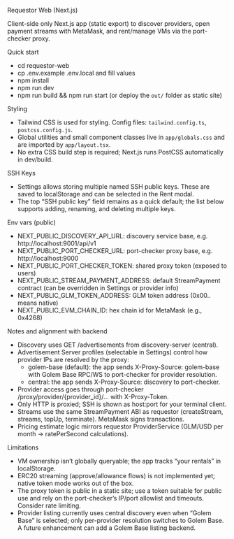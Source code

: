 Requestor Web (Next.js)

Client-side only Next.js app (static export) to discover providers, open payment streams with MetaMask, and rent/manage VMs via the port-checker proxy.

Quick start

- cd requestor-web
- cp .env.example .env.local and fill values
- npm install
- npm run dev
- npm run build && npm run start (or deploy the `out/` folder as static site)

Styling

- Tailwind CSS is used for styling. Config files: `tailwind.config.ts`, `postcss.config.js`.
- Global utilities and small component classes live in `app/globals.css` and are imported by `app/layout.tsx`.
- No extra CSS build step is required; Next.js runs PostCSS automatically in dev/build.

SSH Keys

- Settings allows storing multiple named SSH public keys. These are saved to localStorage and can be selected in the Rent modal.
- The top “SSH public key” field remains as a quick default; the list below supports adding, renaming, and deleting multiple keys.

Env vars (public)

- NEXT_PUBLIC_DISCOVERY_API_URL: discovery service base, e.g. http://localhost:9001/api/v1
- NEXT_PUBLIC_PORT_CHECKER_URL: port-checker proxy base, e.g. http://localhost:9000
- NEXT_PUBLIC_PORT_CHECKER_TOKEN: shared proxy token (exposed to users)
- NEXT_PUBLIC_STREAM_PAYMENT_ADDRESS: default StreamPayment contract (can be overridden in Settings or provider info)
- NEXT_PUBLIC_GLM_TOKEN_ADDRESS: GLM token address (0x00.. means native)
- NEXT_PUBLIC_EVM_CHAIN_ID: hex chain id for MetaMask (e.g., 0x4268)

Notes and alignment with backend

- Discovery uses GET /advertisements from discovery-server (central).
- Advertisement Server profiles (selectable in Settings) control how provider IPs are resolved by the proxy:
  - golem-base (default): the app sends X-Proxy-Source: golem-base with Golem Base RPC/WS to port-checker for provider resolution.
  - central: the app sends X-Proxy-Source: discovery to port-checker.
- Provider access goes through port-checker /proxy/provider/{provider_id}/... with X-Proxy-Token.
- Only HTTP is proxied; SSH is shown as host:port for your terminal client.
- Streams use the same StreamPayment ABI as requestor (createStream, streams, topUp, terminate). MetaMask signs transactions.
- Pricing estimate logic mirrors requestor ProviderService (GLM/USD per month → ratePerSecond calculations).

Limitations

- VM ownership isn’t globally queryable; the app tracks “your rentals” in localStorage.
- ERC20 streaming (approve/allowance flows) is not implemented yet; native token mode works out of the box.
- The proxy token is public in a static site; use a token suitable for public use and rely on the port-checker’s IP/port allowlist and timeouts. Consider rate limiting.
- Provider listing currently uses central discovery even when “Golem Base” is selected; only per-provider resolution switches to Golem Base. A future enhancement can add a Golem Base listing backend.
